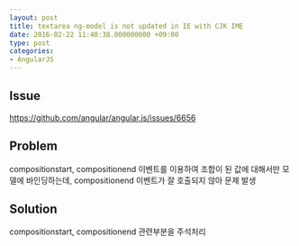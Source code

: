 ```yaml
---
layout: post
title: textarea ng-model is not updated in IE with CJK IME
date: 2016-02-22 11:40:38.000000000 +09:00
type: post
categories:
- AngularJS
---
```

## Issue
https://github.com/angular/angular.js/issues/6656

## Problem
compositionstart, compositionend 이벤트를 이용하여 조합이 된 값에 대해서만 모델에 바인딩하는데, compositionend 이벤트가 잘 호출되지 않아 문제 발생

## Solution
compositionstart, compositionend 관련부분을 주석처리
